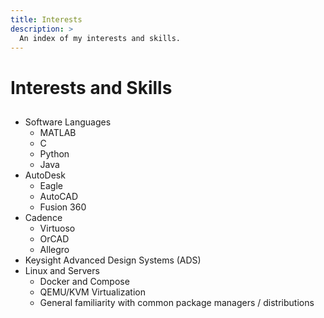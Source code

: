```yaml
---
title: Interests
description: >
  An index of my interests and skills.
---
```

# Interests and Skills

##

- Software Languages
    - MATLAB
    - C
    - Python
    - Java
- AutoDesk
    - Eagle
    - AutoCAD
    - Fusion 360
- Cadence
    - Virtuoso
    - OrCAD
    - Allegro
- Keysight Advanced Design Systems (ADS)
- Linux and Servers
    - Docker and Compose
    - QEMU/KVM Virtualization
    - General familiarity with common package managers / distributions
